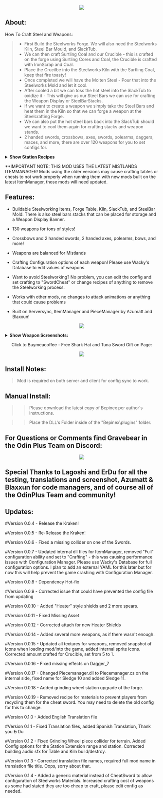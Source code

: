 
</p>

<p align="center">

<img src="https://cdn.discordapp.com/attachments/1002971376551989369/1046227393825755196/steelworksheader.png">

</p>

<h2>  About: </h2>

How To Craft Steel and Weapons: 


>* First Build the Steelworks Forge. We will also need the Steelworks Kiln, Steel Bar Mould, and SlackTub.
>* We can then craft Surtling Coal and our Crucible - this is crafted on the forge using Surtling Cores and Coal, the Crucible is crafted with IronScrap and Coal.
>* Place the Crucilbe into the Steelworks Kiln with the Surtling Coal, keep that fire toasty!
>* Once completed we will have the Molten Steel - Pour that into the Steelworks Mold and let it cool.
>* After cooled a bit we can toss the hot steel into the SlackTub to oxidize it - This will give us our Steel Bars we can use for crafting the Weapon Display or SteelBarStacks.
>* If we want to create a weapon we simply take the Steel Bars and heat them in the Kiln so that we can forge a weapon at the Steelcrafting Forge.
>* We can also put the hot steel bars back into the SlackTub should we want to cool them again for crafting stacks and weapon stands.
>* 2 handed swords, crossbows, axes, swords, polearms, daggers, maces, and more, there are over 120 weapons for you to set configs for.

<details><summary><b>Show Station Recipes</b></summary>

|CWS_Forge|  |
|-----|--------|
|Stone |10       |
|Iron |5      |
|DragonTear |1      |
  
|CWS_Slack_Tub|  |
|-----|--------|
|Iron |1       |
|CWS_SurtlingCoal |1      |
|RoundLog |5      |

|CWS_Stone_Kiln|  |
|-----|--------|
|CWS_SurtlingCoal |2       |
|Iron |5      |
|Stone |20      |

|CWS_Steel_Mold|  |
|-----|--------|
|Iron |1       |
|CWS_SurtlingCoal |2      |
|Stone |5      |

|CWS_Item_Stand|  |
|-----|--------|
|CWS_Cold_Steel |4       |
|CWS_SurtlingCoal |2      |
|DeerHide |2      |
  
|CWS_Item_Stand_2|  |
|-----|--------|
|CWS_Cold_Steel |4       |
|CWS_SurtlingCoal |2      |
|DeerHide |2      |

|CWS_Steel_Pile|  |
|-----|--------|
|CWS_Cold_Steel |20       |
|CWS_SurtlingCoal |2      |
|DeerHide |2      |

|CWS_SurtlingCoal|  |
|-----|--------|
|Coal |5       |
|SurtlingCore |1      |

|CWS_Crucible_Full|  |
|-----|--------|
|CWS_SurtlingCoal |2       |
|IronScrap |5      |

>Note: All steel weapon recipes can be configured via config file, this syncs with the server's config settings.

|CWS_Weapons|  |
|-----|--------|
|CWS_Hot_Steel_Finished |2       |
|RoundLog |2      |


</details>

**IMPORTANT NOTE: THIS MOD USES THE LATEST MISTLANDS ITEMMANAGER! Mods using the older versions may cause crafting tables or chests to not work properly when running them with new mods built on the latest ItemManager, those mods will need updated.


<h2>  Features:</h2>

- Buildable Steelworking Items, Forge Table, Kiln, SlackTub, and SteelBar Mold. There is also steel bars stacks that can be placed for storage and a Weapon Display Banner.

- 130 weapons for tons of styles!

- Crossbows and 2 handed swords, 2 handed axes, polearms, bows, and more!

- Weapons are balanced for Mistlands

- Crafting Configuration options of each weapon! Please use Wacky's Database to edit values of weapons.

- Want to avoid Steelworking? No problem, you can edit the config and set crafting to "SwordCheat" or change recipes of anything to remove the Steelworking process.

- Works with other mods, no changes to attack animations or anything that could cause problems

- Built on Serversync, ItemManager and PieceManager by Azumatt and Blaxxun!


<p align="center">

<p align="center"><img src="https://cdn.discordapp.com/attachments/1002971376551989369/1046227393511165952/tableheader.png"></p>



<details><summary><b>Show Weapon Screenshots:</b></summary>


<p align="center"><img src="https://cdn.discordapp.com/attachments/1021774386753196122/1059456177915826216/image.png"></p>

<p align="center"><img src="https://cdn.discordapp.com/attachments/1021774386753196122/1050963211815497769/image.png"></p>

<p align="center"><img src="https://cdn.discordapp.com/attachments/1021774386753196122/1050963212125864047/image.png"></p>

<p align="center"><img src="https://cdn.discordapp.com/attachments/1021774386753196122/1050963259236298812/image.png"></p>

<p align="center"><img src="https://cdn.discordapp.com/attachments/1021774386753196122/1050963259559256124/image.png"></p>

<p align="center"><img src="https://cdn.discordapp.com/attachments/1021774386753196122/1050966100583665804/image.png"></p>

</details>


<p align="center">Click to Buymeacoffee - Free Shark Hat and Tuna Sword Gift on Page:</p>

<p align="center"><a href="https://www.buymeacoffee.com/Gravebear"><img src="https://cdn.discordapp.com/attachments/1002971376551989369/1038591260723789824/GBSupporter.png"></a></p>



<h2>  Install Notes: </h2>

>Mod is required on both server and client for config sync to work.

<h2> Manual Install: </h2>

>>Please download the latest copy of Bepinex per author's instructions.

>>Place the DLL's Folder inside of the "Bepinex\plugins\" folder.

<p>

<p align="center"><h2>For Questions or Comments find Gravebear in the Odin Plus Team on Discord:</h2></p>

<p align="center"><a href="https://discord.gg/mbkPcvu9ax"><img src="https://i.imgur.com/Ji3u63C.png"></a></p>

<h2>Special Thanks to Lagoshi and ErDu for all the testing, translations and screenshot, Azumatt & Blaxxun for code managers, and of course all of the OdinPlus Team and community!

<h2> Updates: </h2>

#Version 0.0.4 - 
 Release the Kraken!

#Version 0.0.5 - 
 Re-Release the Kraken!
 
#Version 0.0.6 - 
 Fixed a missing collider on one of the Swords.
 
#Version 0.0.7 - 
 Updated internal dll files for ItemManager, removed "Full" configuration ability and set to "Crafting" - this was causing performance issues with Configuration Manager. Please use Wacky's Database for full configuration options. I plan to add an external YAML for this later but for now this will help prevent the game crashing with Configuration Manager.

#Version 0.0.8 - 
 Dependency Hot-fix

#Version 0.0.9 - 
 Corrected issue that could have prevented the config file from updating 

#Version 0.0.10 - 
 Added "Heater" style shields and 2 more spears.

#Version 0.0.11 - 
 Fixed Missing Asset

#Version 0.0.12 - 
 Corrected attach for new Heater Shields

#Version 0.0.14 - 
 Added several more weapons, as if there wasn't enough.

#Version 0.0.15 - 
 Updated all textures for weapons, removed snapshot of icons when loading mod/into the game, added internal sprite icons. Corrected amount crafted for Crucible, set from 5 to 1.

#Version 0.0.16 - 
 Fixed missing effects on Dagger_7

#Version 0.0.17 - 
 Changed Piecemanager.dll to Piecemanager.cs on the internal side, fixed name for Sledge 10 and added Sledge 11.
 
#Version 0.0.18 - 
 Added grinding wheel station upgrade of the forge.
 
#Version 0.0.19 - 
Removed recipe for materials to prevent players from recycling them for the cheat sword. You may need to delete the old config for this to change.

#Version 0.1.0 - 
Added English Translation file

#Version 0.1.1 - 
Fixed Translation files, added Spanish Translation, Thank you ErDu

#Version 0.1.2 - 
Fixed Grinding Wheel piece collider for terrain. Added Config options for the Station Extension range and station. Corrected building audio sfx for Table and Kiln build/destroy.

#Version 0.1.3 - 
Corrected translation file names, required full mod name in translation file title. Oops, sorry about that.

#Version 0.1.4 - 
Added a generic material instead of CheatSword to allow configuration of Steelworks Materials. Increased crafting cost of weapons as some had stated they are too cheap to craft, please edit config as needed.